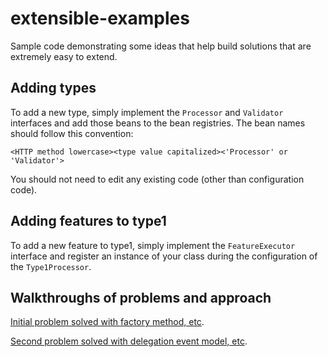 # extensible-examples

Sample code demonstrating some ideas that help build solutions that are extremely easy to extend.

## Adding types

To add a new type, simply implement the `Processor` and `Validator` interfaces and add those beans
to the bean registries.  The bean names should follow this convention:

```
<HTTP method lowercase><type value capitalized><'Processor' or 'Validator'>
```

You should not need to edit any existing code (other than configuration code).

## Adding features to type1

To add a new feature to type1, simply implement the `FeatureExecutor` interface and register
an instance of your class during the configuration of the `Type1Processor`.

## Walkthroughs of problems and approach

[Initial problem solved with factory method, etc](FactoryMethodAndTemplatePatternsInPractice.md).

[Second problem solved with delegation event model, etc](DelegationEventModelInPractice.md).
